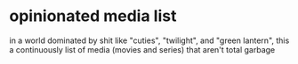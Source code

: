 # opinionated media list

in a world dominated by shit like "cuties", "twilight", and "green lantern",
this a continuously list of media (movies and series) that aren't total garbage
